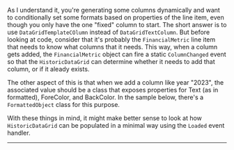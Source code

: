 As I understand it, you're generating some columns dynamically and want to conditionally set some formats based on properties of the line item, even though you only have the one "fixed" column to start. The short answer is to use `DataGridTemplateCOlumn` instead of `DataGridTextColumn`. But before looking at code, consider that it's probably the `FinancialMetric` line item that needs to know what columns that it needs. This way, when a column gets added, the `FinancialMetric` object can fire a static `ColumnChanged` event so that the `HistoricDataGrid` can determine whether it needs to add that column, or if it aleady exists.

The other aspect of this is that when we add a column like year "2023", the associated value should be a class that exposes properties for Text (as in formatted), ForeColor, and BackColor. In the sample below, there's a `FormattedObject` class for this purpose.

With these things in mind, it might make better sense to look at how `HistoricDataGrid` can be populated in a minimal way using the `Loaded` event handler.
___


